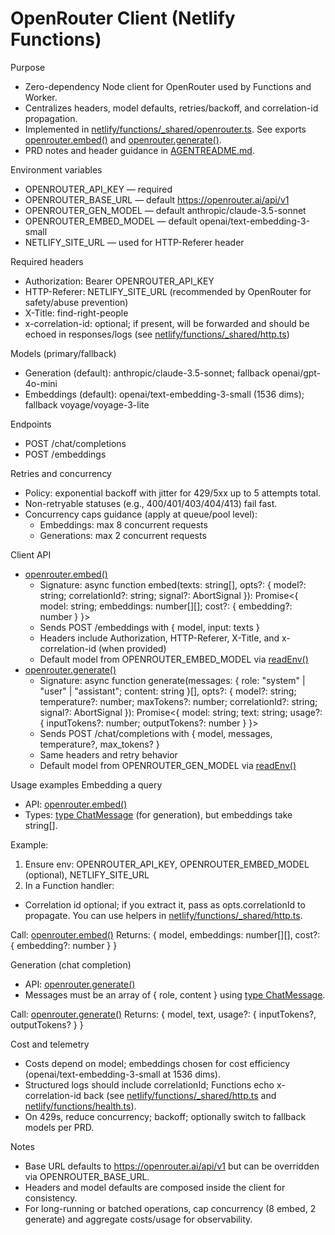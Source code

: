 # OpenRouter Client (Netlify Functions)

Purpose
- Zero-dependency Node client for OpenRouter used by Functions and Worker.
- Centralizes headers, model defaults, retries/backoff, and correlation-id propagation.
- Implemented in [netlify/functions/_shared/openrouter.ts](netlify/functions/_shared/openrouter.ts:1). See exports [openrouter.embed()](netlify/functions/_shared/openrouter.ts:1) and [openrouter.generate()](netlify/functions/_shared/openrouter.ts:1).
- PRD notes and header guidance in [AGENTREADME.md](AGENTREADME.md:116).

Environment variables
- OPENROUTER_API_KEY — required
- OPENROUTER_BASE_URL — default https://openrouter.ai/api/v1
- OPENROUTER_GEN_MODEL — default anthropic/claude-3.5-sonnet
- OPENROUTER_EMBED_MODEL — default openai/text-embedding-3-small
- NETLIFY_SITE_URL — used for HTTP-Referer header

Required headers
- Authorization: Bearer OPENROUTER_API_KEY
- HTTP-Referer: NETLIFY_SITE_URL (recommended by OpenRouter for safety/abuse prevention)
- X-Title: find-right-people
- x-correlation-id: optional; if present, will be forwarded and should be echoed in responses/logs (see [netlify/functions/_shared/http.ts](netlify/functions/_shared/http.ts:1))

Models (primary/fallback)
- Generation (default): anthropic/claude-3.5-sonnet; fallback openai/gpt-4o-mini
- Embeddings (default): openai/text-embedding-3-small (1536 dims); fallback voyage/voyage-3-lite

Endpoints
- POST /chat/completions
- POST /embeddings

Retries and concurrency
- Policy: exponential backoff with jitter for 429/5xx up to 5 attempts total.
- Non-retryable statuses (e.g., 400/401/403/404/413) fail fast.
- Concurrency caps guidance (apply at queue/pool level):
  - Embeddings: max 8 concurrent requests
  - Generations: max 2 concurrent requests

Client API
- [openrouter.embed()](netlify/functions/_shared/openrouter.ts:1)
  - Signature: async function embed(texts: string[], opts?: { model?: string; correlationId?: string; signal?: AbortSignal }): Promise<{ model: string; embeddings: number[][]; cost?: { embedding?: number } }>
  - Sends POST /embeddings with { model, input: texts }
  - Headers include Authorization, HTTP-Referer, X-Title, and x-correlation-id (when provided)
  - Default model from OPENROUTER_EMBED_MODEL via [readEnv()](netlify/functions/_shared/env.ts:1)
- [openrouter.generate()](netlify/functions/_shared/openrouter.ts:1)
  - Signature: async function generate(messages: { role: "system" | "user" | "assistant"; content: string }[], opts?: { model?: string; temperature?: number; maxTokens?: number; correlationId?: string; signal?: AbortSignal }): Promise<{ model: string; text: string; usage?: { inputTokens?: number; outputTokens?: number } }>
  - Sends POST /chat/completions with { model, messages, temperature?, max_tokens? }
  - Same headers and retry behavior
  - Default model from OPENROUTER_GEN_MODEL via [readEnv()](netlify/functions/_shared/env.ts:1)

Usage examples
Embedding a query
- API: [openrouter.embed()](netlify/functions/_shared/openrouter.ts:1)
- Types: [type ChatMessage](netlify/functions/_shared/openrouter.ts:1) (for generation), but embeddings take string[].

Example:
1) Ensure env: OPENROUTER_API_KEY, OPENROUTER_EMBED_MODEL (optional), NETLIFY_SITE_URL
2) In a Function handler:
- Correlation id optional; if you extract it, pass as opts.correlationId to propagate. You can use helpers in [netlify/functions/_shared/http.ts](netlify/functions/_shared/http.ts:1).

Call:
[openrouter.embed()](netlify/functions/_shared/openrouter.ts:1)
Returns: { model, embeddings: number[][], cost?: { embedding?: number } }

Generation (chat completion)
- API: [openrouter.generate()](netlify/functions/_shared/openrouter.ts:1)
- Messages must be an array of { role, content } using [type ChatMessage](netlify/functions/_shared/openrouter.ts:1).

Call:
[openrouter.generate()](netlify/functions/_shared/openrouter.ts:1)
Returns: { model, text, usage?: { inputTokens?, outputTokens? } }

Cost and telemetry
- Costs depend on model; embeddings chosen for cost efficiency (openai/text-embedding-3-small at 1536 dims).
- Structured logs should include correlationId; Functions echo x-correlation-id back (see [netlify/functions/_shared/http.ts](netlify/functions/_shared/http.ts:1) and [netlify/functions/health.ts](netlify/functions/health.ts:1)).
- On 429s, reduce concurrency; backoff; optionally switch to fallback models per PRD.

Notes
- Base URL defaults to https://openrouter.ai/api/v1 but can be overridden via OPENROUTER_BASE_URL.
- Headers and model defaults are composed inside the client for consistency.
- For long-running or batched operations, cap concurrency (8 embed, 2 generate) and aggregate costs/usage for observability.
